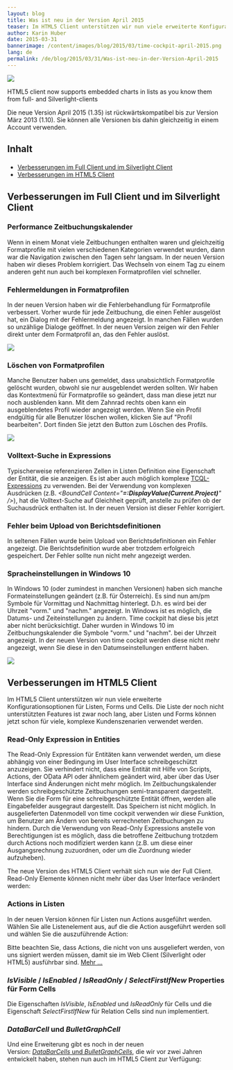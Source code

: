```yaml
---
layout: blog
title: Was ist neu in der Version April 2015
teaser: Im HTML5 Client unterstützen wir nun viele erweiterte Konfigurationsoptionen für Listen, Forms und Cells. Die Liste der noch nicht unterstützten Features ist zwar noch lang, aber Listen und Forms können jetzt schon für viele, komplexe Kundenszenarien verwendet werden.
author: Karin Huber
date: 2015-03-31
bannerimage: /content/images/blog/2015/03/time-cockpit-april-2015.png
lang: de
permalink: /de/blog/2015/03/31/Was-ist-neu-in-der-Version-April-2015
---
```


<img src="{{site.baseurl}}/content/images/blog/2015/03/BarChartsLarge.png" xmlns="http://www.w3.org/1999/xhtml" /><p class="imageCaption" xmlns="http://www.w3.org/1999/xhtml">HTML5 client now supports embedded charts in lists as you know them from full- and Silverlight-clients</p><p xmlns="http://www.w3.org/1999/xhtml">Die neue Version April 2015 (1.35) ist rückwärtskompatibel bis zur Version März 2013 (1.10). Sie können alle Versionen bis dahin gleichzeitig in einem Account verwenden.</p><h2 xmlns="http://www.w3.org/1999/xhtml">Inhalt
</h2><ul xmlns="http://www.w3.org/1999/xhtml">
  <li>
    <a href="#Full">Verbesserungen im Full Client und im Silverlight Client</a>
  </li>
  <li>
    <a href="#HTML5">Verbesserungen im HTML5 Client</a>
  </li>
</ul><h2 xmlns="http://www.w3.org/1999/xhtml">
  <a id="Full" name="Full" class="mce-item-anchor"></a>Verbesserungen im Full Client und im Silverlight Client</h2><h3 xmlns="http://www.w3.org/1999/xhtml">Performance Zeitbuchungskalender</h3><p xmlns="http://www.w3.org/1999/xhtml">Wenn in einem Monat viele Zeitbuchungen enthalten waren und gleichzeitig Formatprofile mit vielen verschiedenen Kategorien verwendet wurden, dann war die Navigation zwischen den Tagen sehr langsam. In der neuen Version haben wir dieses Problem korrigiert. Das Wechseln von einem Tag zu einem anderen geht nun auch bei komplexen Formatprofilen viel schneller.</p><h3 xmlns="http://www.w3.org/1999/xhtml">Fehlermeldungen in Formatprofilen
</h3><p xmlns="http://www.w3.org/1999/xhtml">In der neuen Version haben wir die Fehlerbehandlung für Formatprofile verbessert. Vorher wurde für jede Zeitbuchung, die einen Fehler ausgelöst hat, ein Dialog mit der Fehlermeldung angezeigt. In manchen Fällen wurden so unzählige Dialoge geöffnet. In der neuen Version zeigen wir den Fehler direkt unter dem Formatprofil an, das den Fehler auslöst.</p><p xmlns="http://www.w3.org/1999/xhtml">
  <img src="{{site.baseurl}}/content/images/blog/2015/03/formatting-profile-error.png" />
</p><h3 xmlns="http://www.w3.org/1999/xhtml">Löschen von Formatprofilen
</h3><p xmlns="http://www.w3.org/1999/xhtml">Manche Benutzer haben uns gemeldet, dass unabsichtlich Formatprofile gelöscht wurden, obwohl sie nur ausgeblendet werden sollten. Wir haben das Kontextmenü für Formatprofile so geändert, dass man diese jetzt nur noch ausblenden kann. Mit dem Zahnrad rechts oben kann ein ausgeblendetes Profil wieder angezeigt werden. Wenn Sie ein Profil endgültig für alle Benutzer löschen wollen, klicken Sie auf "Profil bearbeiten". Dort finden Sie jetzt den Button zum Löschen des Profils.</p><p xmlns="http://www.w3.org/1999/xhtml">
  <img src="{{site.baseurl}}/content/images/blog/2015/03/hide-formatting-profile.png" />
</p><h3 xmlns="http://www.w3.org/1999/xhtml">Volltext-Suche in Expressions</h3><p xmlns="http://www.w3.org/1999/xhtml">Typischerweise referenzieren Zellen in Listen Definition eine Eigenschaft der Entität, die sie anzeigen. Es ist aber auch möglich komplexe <a href="http://help.timecockpit.com/?topic=html/28e3e0bd-6bd7-4435-930b-69671817bf95.htm">TCQL-Expressions</a> zu verwenden. Bei der Verwendung von komplexen Ausdrücken (z.B. <em>&lt;BoundCell Content="<strong>=:DisplayValue(Current.Project)</strong>" /&gt;</em>), hat die Volltext-Suche auf Gleichheit geprüft, anstelle zu prüfen ob der Suchausdrück enthalten ist. In der neuen Version ist dieser Fehler korrigiert.</p><h3 xmlns="http://www.w3.org/1999/xhtml">Fehler beim Upload von Berichtsdefinitionen
</h3><p xmlns="http://www.w3.org/1999/xhtml">In seltenen Fällen wurde beim Upload von Berichtsdefinitionen ein Fehler angezeigt. Die Berichtsdefinition wurde aber trotzdem erfolgreich gespeichert. Der Fehler sollte nun nicht mehr angezeigt werden.</p><h3 xmlns="http://www.w3.org/1999/xhtml">Spracheinstellungen in Windows 10</h3><p xmlns="http://www.w3.org/1999/xhtml">In Windows 10 (oder zumindest in manchen Versionen) haben sich manche Formateinstellungen geändert (z.B. für Österreich). Es sind nun am/pm Symbole für Vormittag und Nachmittag hinterlegt. D.h. es wird bei der Uhrzeit "vorm." und "nachm." angezeigt. In Windows ist es möglich, die Datums- und Zeiteinstellungen zu ändern. Time cockpit hat diese bis jetzt aber nicht berücksichtigt. Daher wurden in Windows 10 im Zeitbuchungskalender die Symbole "vorm." und "nachm". bei der Uhrzeit angezeigt. In der neuen Version von time cockpit werden diese nicht mehr angezeigt, wenn Sie diese in den Datumseinstellungen entfernt haben.</p><p xmlns="http://www.w3.org/1999/xhtml">
  <img src="{{site.baseurl}}/content/images/blog/2015/03/am-pm-symbols.png" />
</p><h2 xmlns="http://www.w3.org/1999/xhtml">
  <a id="HTML5" name="HTML5" class="mce-item-anchor"></a>Verbesserungen im HTML5 Client</h2><p xmlns="http://www.w3.org/1999/xhtml">Im HTML5 Client unterstützen wir nun viele erweiterte Konfigurationsoptionen für Listen, Forms und Cells. Die Liste der noch nicht unterstützten Features ist zwar noch lang, aber Listen und Forms können jetzt schon für viele, komplexe Kundenszenarien verwendet werden.</p><h3 xmlns="http://www.w3.org/1999/xhtml">Read-Only Expression in Entities</h3><p xmlns="http://www.w3.org/1999/xhtml">The Read-Only Expression für Entitäten kann verwendet werden, um diese abhängig von einer Bedingung im User Interface schreibgeschützt anzuzeigen. Sie verhindert nicht, dass eine Entität mit Hilfe von Scripts, Actions, der OData API oder ähnlichem geändert wird, aber über das User Interface sind Änderungen nicht mehr möglich. Im Zeitbuchungskalender werden schreibgeschützte Zeitbuchungen semi-transparent dargestellt. Wenn Sie die Form für eine schreibgeschützte Entität öffnen, werden alle Eingabefelder ausgegraut dargestellt. Das Speichern ist nicht möglich. In ausgelieferten Datenmodell von time cockpit verwenden wir diese Funktion, um Benutzer am Ändern von bereits verrechneten Zeitbuchungen zu hindern. Durch die Verwendung von Read-Only Expressions anstelle von Berechtigungen ist es möglich, dass die betroffene Zeitbuchung trotzdem durch Actions noch modifiziert werden kann (z.B. um diese einer Ausgangsrechnung zuzuordnen, oder um die Zuordnung wieder aufzuheben).</p><f:function name="Composite.Media.ImageGallery.Slimbox2" xmlns:f="http://www.composite.net/ns/function/1.0">
  <f:param name="MediaImage" value="MediaArchive:aec68129-055e-4506-ac85-cab175d2be00" xmlns:f="http://www.composite.net/ns/function/1.0" />
  <f:param name="ThumbnailMaxWidth" value="800" xmlns:f="http://www.composite.net/ns/function/1.0" />
  <f:param name="ThumbnailMaxHeight" value="800" xmlns:f="http://www.composite.net/ns/function/1.0" />
  <f:param name="ImageMaxWidth" value="1280" xmlns:f="http://www.composite.net/ns/function/1.0" />
  <f:param name="ImageMaxHeight" value="1024" xmlns:f="http://www.composite.net/ns/function/1.0" />
</f:function><p xmlns="http://www.w3.org/1999/xhtml">The neue Version des HTML5 Client verhält sich nun wie der Full Client. Read-Only Elemente können nicht mehr über das User Interface verändert werden:</p><f:function name="Composite.Media.ImageGallery.Slimbox2" xmlns:f="http://www.composite.net/ns/function/1.0">
  <f:param name="MediaImage" value="MediaArchive:4483296f-fb41-4070-b895-0134ee8c22b1" xmlns:f="http://www.composite.net/ns/function/1.0" />
  <f:param name="ThumbnailMaxWidth" value="800" xmlns:f="http://www.composite.net/ns/function/1.0" />
  <f:param name="ThumbnailMaxHeight" value="800" xmlns:f="http://www.composite.net/ns/function/1.0" />
  <f:param name="ImageMaxWidth" value="1280" xmlns:f="http://www.composite.net/ns/function/1.0" />
  <f:param name="ImageMaxHeight" value="1024" xmlns:f="http://www.composite.net/ns/function/1.0" />
</f:function><h3 xmlns="http://www.w3.org/1999/xhtml">Actions in Listen</h3><p xmlns="http://www.w3.org/1999/xhtml">In der neuen Version können für Listen nun Actions ausgeführt werden. Wählen Sie alle Listenelement aus, auf die die Action ausgeführt werden soll und wählen Sie die auszuführende Action:</p><f:function name="Composite.Media.ImageGallery.Slimbox2" xmlns:f="http://www.composite.net/ns/function/1.0">
  <f:param name="MediaImage" value="MediaArchive:8c351fc3-73bf-4098-aeee-1fcf07951cc3" xmlns:f="http://www.composite.net/ns/function/1.0" />
  <f:param name="ThumbnailMaxWidth" value="800" xmlns:f="http://www.composite.net/ns/function/1.0" />
  <f:param name="ThumbnailMaxHeight" value="800" xmlns:f="http://www.composite.net/ns/function/1.0" />
  <f:param name="ImageMaxWidth" value="1280" xmlns:f="http://www.composite.net/ns/function/1.0" />
  <f:param name="ImageMaxHeight" value="1024" xmlns:f="http://www.composite.net/ns/function/1.0" />
</f:function><p class="showcase" xmlns="http://www.w3.org/1999/xhtml">Bitte beachten Sie, dass Actions, die nicht von uns ausgeliefert werden, von uns signiert werden müssen, damit sie im Web Client (Silverlight oder HTML5) ausführbar sind. <a href="http://www.timecockpit.com/blog/2014/11/27/Why-You-Need-to-Sign-Your-Custom-Code" target="_blank">Mehr ...</a></p><h3 xmlns="http://www.w3.org/1999/xhtml">
  <em>IsVisible</em> / <em>IsEnabled</em> / <em>IsReadOnly</em> / <em>SelectFirstIfNew</em> Properties für Form Cells</h3><p xmlns="http://www.w3.org/1999/xhtml">Die Eigenschaften <em>IsVisible</em>, <em>IsEnabled</em> und <em>IsReadOnly</em> für Cells und die Eigenschaft <em>SelectFirstIfNew</em> für Relation Cells sind nun implementiert.</p><h3 xmlns="http://www.w3.org/1999/xhtml">
  <em>DataBarCell</em> und <em>BulletGraphCell</em></h3><p xmlns="http://www.w3.org/1999/xhtml">Und eine Erweiterung gibt es noch in der neuen Version: <a href="~/blog/2013/02/28/Whats-New-in-Version-March-2013" target="_blank"><em>DataBarCells</em> und <em>BulletGraphCells</em></a>, die wir vor zwei Jahren entwickelt haben, stehen nun auch im HTML5 Client zur Verfügung:</p><f:function name="Composite.Media.ImageGallery.Slimbox2" xmlns:f="http://www.composite.net/ns/function/1.0">
  <f:param name="MediaImage" value="MediaArchive:eb2fd4c4-e65b-45c2-a4e3-2c1348b5121e" xmlns:f="http://www.composite.net/ns/function/1.0" />
  <f:param name="ThumbnailMaxWidth" value="800" xmlns:f="http://www.composite.net/ns/function/1.0" />
  <f:param name="ThumbnailMaxHeight" value="800" xmlns:f="http://www.composite.net/ns/function/1.0" />
  <f:param name="ImageMaxWidth" value="1280" xmlns:f="http://www.composite.net/ns/function/1.0" />
  <f:param name="ImageMaxHeight" value="1024" xmlns:f="http://www.composite.net/ns/function/1.0" />
</f:function>